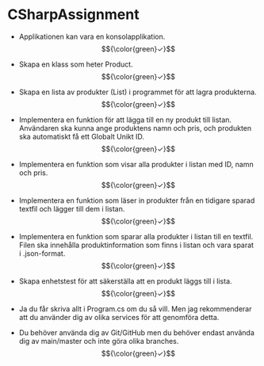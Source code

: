 # CSharpAssignment

* Applikationen kan vara en konsolapplikation. $${\color{green}✓}$$
  
* Skapa en klass som heter Product.  $${\color{green}✓}$$
  
* Skapa en lista av produkter (List<Product>) i programmet för att lagra produkterna.  $${\color{green}✓}$$
  
* Implementera en funktion för att lägga till en ny produkt till listan. Användaren ska kunna ange produktens namn och pris, och produkten ska automatiskt få ett Globalt Unikt ID.  $${\color{green}✓}$$
  
* Implementera en funktion som visar alla produkter i listan med ID, namn och pris.  $${\color{green}✓}$$
  
* Implementera en funktion som läser in produkter från en tidigare sparad textfil och lägger till dem i listan. $${\color{green}✓}$$
  
* Implementera en funktion som sparar alla produkter i listan till en textfil. Filen ska innehålla produktinformation som finns i listan och vara sparat i .json-format.  $${\color{green}✓}$$
  
* Skapa enhetstest för att säkerställa att en produkt läggs till i lista. $${\color{green}✓}$$
  
* Ja du får skriva allt i Program.cs om du så vill. Men jag rekommenderar att du använder dig av olika services för att genomföra detta.
  
* Du behöver använda dig av Git/GitHub men du behöver endast använda dig av main/master och inte göra olika branches.   $${\color{green}✓}$$

